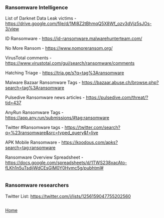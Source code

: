 ### Ransomware Intelligence

List of Darknet Data Leak victims - https://drive.google.com/file/d/1MI8Z2tBhmqQ5X8Wf_ozv3dVjz5sJOs-3/view

ID Ransomware - https://id-ransomware.malwarehunterteam.com/

No More Ransom - https://www.nomoreransom.org/

VirusTotal comments - https://www.virustotal.com/gui/search/ransomware/comments

Hatching Triage - https://tria.ge/s?q=tag%3Aransomware

Malware Bazaar Ransomware Tags - https://bazaar.abuse.ch/browse.php?search=tag%3Aransomware

Pulsedive Ransomware news articles - https://pulsedive.com/threat/?tid=437

AnyRun Ransomware Tags - https://app.any.run/submissions/#tag:ransomware

Twitter #Ransomware tags - https://twitter.com/search?q=%23ransomware&src=typed_query&f=live

APK Mobile Ransomware - https://koodous.com/apks?search=tag:ransomware

Ransomware Overview Spreadsheet - https://docs.google.com/spreadsheets/d/1TWS238xacAto-fLKh1n5uTsdijWdCEsGIM0Y0Hvmc5g/pubhtml#


```

```

### Ransomware researchers

Twitter List: https://twitter.com/i/lists/1256159047755202560

```

```
[Home](https://github.com/BushidoUK/Open-source-tools-for-CTI/blob/master/README.md)

